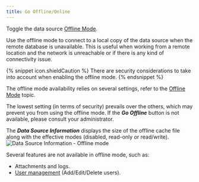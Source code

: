 ```yaml
---
title: Go Offline/Online
---
```

Toggle the data source [Offline Mode](/rdm/windows/data-sources/offline-mode/).  

Use the offline mode to connect to a local copy of the data source when the remote database is unavailable. This is useful when working from a remote location and the network is unreachable or if there is any kind of connectivity issue. 

{% snippet icon.shieldCaution %} 
There are security considerations to take into account when enabling the offline mode. 
{% endsnippet %}
 

The offline mode availability relies on several settings, refer to the [Offline Mode](/rdm/windows/data-sources/offline-mode/) topic.  

The lowest setting (in terms of security) prevails over the others, which may prevent you from using the offline mode. If the ***Go Offline*** button is not available, please consult your administrator.  

The ***Data Source Information*** displays the size of the offline cache file along with the effective modes (disabled, read-only or read/write).  
![Data Source Information - Offline mode](https://webdevolutions.azureedge.net/docs/en/rdm/windows/clip11278.png) 

Several features are not available in offline mode, such as:  

* Attachments and logs. 
* [User management](/rdm/windows/commands/administration/management/user-management/) (Add/Edit/Delete users). 

